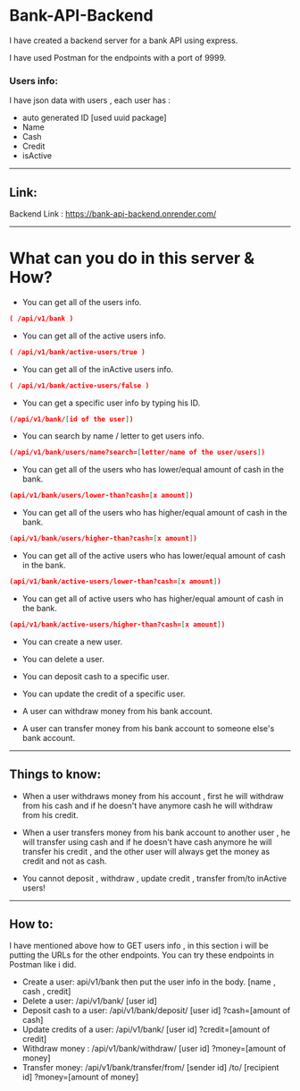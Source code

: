 # Bank-API-Backend

I have created a backend server for a bank API using express.

I have used Postman for the endpoints with a port of 9999.

### Users info:

I have json data with users , each user has :

- auto generated ID [used uuid package]
- Name
- Cash
- Credit
- isActive

---

## Link:

Backend Link : https://bank-api-backend.onrender.com/

---

# What can you do in this server & How?

- You can get all of the users info.

```json
( /api/v1/bank )
```

- You can get all of the active users info.

```json
( /api/v1/bank/active-users/true )
```

- You can get all of the inActive users info.

```json
( /api/v1/bank/active-users/false )
```

- You can get a specific user info by typing his ID.

```json
(/api/v1/bank/[id of the user])
```

- You can search by name / letter to get users info.

```json
(/api/v1/bank/users/name?search=[letter/name of the user/users])
```

- You can get all of the users who has lower/equal amount of cash in the bank.

```json
(api/v1/bank/users/lower-than?cash=[x amount])
```

- You can get all of the users who has higher/equal amount of cash in the bank.

```json
(api/v1/bank/users/higher-than?cash=[x amount])
```

- You can get all of the active users who has lower/equal amount of cash in the bank.

```json
(api/v1/bank/active-users/lower-than?cash=[x amount])
```

- You can get all of active users who has higher/equal amount of cash in the bank.

```json
(api/v1/bank/active-users/higher-than?cash=[x amount])
```

- You can create a new user.
- You can delete a user.

- You can deposit cash to a specific user.
- You can update the credit of a specific user.

- A user can withdraw money from his bank account.
- A user can transfer money from his bank account to someone else's bank account.

---

## Things to know:

- When a user withdraws money from his account , first he will withdraw from his cash and if he doesn't have anymore cash
  he will withdraw from his credit.

- When a user transfers money from his bank account to another user , he will transfer using cash and if he doesn't have cash anymore he will transfer his credit , and the other user will always get the money as credit and not as cash.

- You cannot deposit , withdraw , update credit , transfer from/to inActive users!

---

## How to:

I have mentioned above how to GET users info , in this section i will be putting the URLs for the other endpoints.
You can try these endpoints in Postman like i did.

- Create a user: api/v1/bank then put the user info in the body. [name , cash , credit]
- Delete a user: /api/v1/bank/ [user id]
- Deposit cash to a user: /api/v1/bank/deposit/ [user id] ?cash=[amount of cash]
- Update credits of a user: /api/v1/bank/ [user id] ?credit=[amount of credit]
- Withdraw money : /api/v1/bank/withdraw/ [user id] ?money=[amount of money]
- Transfer money: /api/v1/bank/transfer/from/ [sender id] /to/ [recipient id] ?money=[amount of money]
